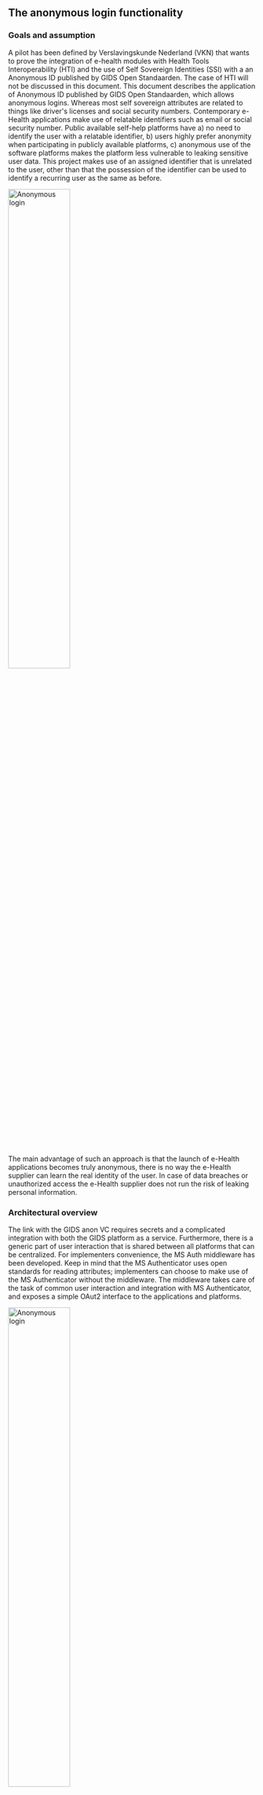 ## The anonymous login functionality
### Goals and assumption
A pilot has been defined by Verslavingskunde Nederland (VKN) that wants to prove the integration of e-health modules with Health Tools Interoperability (HTI) and the use of Self Sovereign Identities (SSI) with a an Anonymous ID published by GIDS Open Standaarden. The case of HTI will not be discussed in this document. This document describes the application of Anonymous ID published by GIDS Open Standaarden, which allows anonymous logins. Whereas most self sovereign attributes are related to things like driver's licenses and social security numbers. Contemporary e-Health applications make use of relatable identifiers such as email or social security number. Public available self-help platforms have a) no need to identify the user with a relatable identifier, b) users highly prefer anonymity when participating in publicly available platforms, c) anonymous use of the software platforms makes the platform less vulnerable to leaking sensitive user data.  This project makes use of an assigned identifier that is unrelated to the user, other than that the possession of the identifier can be used to identify a recurring user as the same as before.

<img src="anon-login-comp.png" alt="Anonymous login" style="width: 50%; float: none;"/>

The main advantage of such an approach is that the launch of e-Health applications becomes truly anonymous, there is no way the e-Health supplier can learn the real identity of the user. In case of data breaches or unauthorized access the e-Health supplier does not run the risk of leaking personal information.

### Architectural overview

The link with the GIDS anon VC requires secrets and a complicated integration with both the GIDS platform as a service. Furthermore, there is a generic part of user interaction that is shared between all platforms that can be centralized. For implementers convenience, the MS Auth middleware has been developed. Keep in mind that the MS Authenticator uses open standards for reading attributes; implementers can choose to make use of the MS Authenticator without the middleware. The middleware takes care of the task of common user interaction and integration with MS Authenticator, and exposes a simple OAut2 interface to the applications and platforms.

<img src="anon-login-overview.png" alt="Anonymous login" style="width: 50%; float: none;"/>

From the portal and module perspective, the middleware is integrated with an [OAuth2 Authorization Code Flow](https://www.oauth.com/oauth2-servers/server-side-apps/authorization-code/).

### Functional perspective
The diagram below explains the user interaction of the middleware. This interaction is performed each time the user interacts with the middleware. This interaction is performed by the middleware and from a portal or module perspective it should be considered as provided by the middleware.

<img src="anon-login-workflow.png" alt="Anonymous login" style="width: 50%; float: none;"/>
